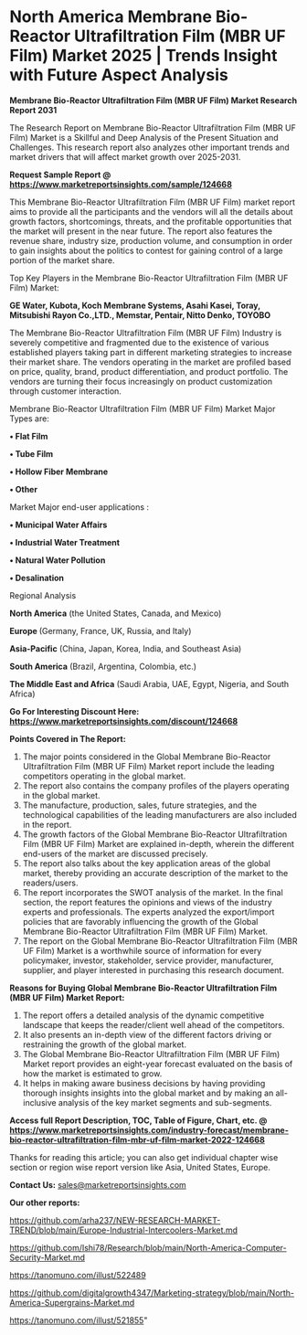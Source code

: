# North America Membrane Bio-Reactor Ultrafiltration Film (MBR UF Film) Market 2025 | Trends Insight with Future Aspect Analysis

<strong>Membrane Bio-Reactor Ultrafiltration Film (MBR UF Film) Market Research Report 2031</strong>

The Research Report on Membrane Bio-Reactor Ultrafiltration Film (MBR UF Film) Market is a Skillful and Deep Analysis of the Present Situation and Challenges. This research report also analyzes other important trends and market drivers that will affect market growth over 2025-2031.

<strong>Request Sample Report @ <a href=https://www.marketreportsinsights.com/sample/124668>https://www.marketreportsinsights.com/sample/124668</a></strong>

This Membrane Bio-Reactor Ultrafiltration Film (MBR UF Film) market report aims to provide all the participants and the vendors will all the details about growth factors, shortcomings, threats, and the profitable opportunities that the market will present in the near future. The report also features the revenue share, industry size, production volume, and consumption in order to gain insights about the politics to contest for gaining control of a large portion of the market share.

Top Key Players in the Membrane Bio-Reactor Ultrafiltration Film (MBR UF Film) Market:

<strong>GE Water, Kubota, Koch Membrane Systems, Asahi Kasei, Toray, Mitsubishi Rayon Co.,LTD., Memstar, Pentair, Nitto Denko, TOYOBO</strong>

The Membrane Bio-Reactor Ultrafiltration Film (MBR UF Film) Industry is severely competitive and fragmented due to the existence of various established players taking part in different marketing strategies to increase their market share. The vendors operating in the market are profiled based on price, quality, brand, product differentiation, and product portfolio. The vendors are turning their focus increasingly on product customization through customer interaction.

Membrane Bio-Reactor Ultrafiltration Film (MBR UF Film) Market Major Types are:

<strong>• Flat Film

• Tube Film

• Hollow Fiber Membrane

• Other</strong>

Market Major end-user applications :

<strong>• Municipal Water Affairs

• Industrial Water Treatment

• Natural Water Pollution

• Desalination</strong>

Regional Analysis

</u><strong><b>North America</b></strong> (the United States, Canada, and Mexico)

<strong><b>Europe </b></strong>(Germany, France, UK, Russia, and Italy)

<strong><b>Asia-Pacific</b></strong> (China, Japan, Korea, India, and Southeast Asia)

<strong><b>South America</b></strong> (Brazil, Argentina, Colombia, etc.)

<strong><b>The Middle East and Africa</b></strong> (Saudi Arabia, UAE, Egypt, Nigeria, and South Africa)

<strong>Go For Interesting Discount Here: <a href=https://www.marketreportsinsights.com/discount/124668>https://www.marketreportsinsights.com/discount/124668</a></strong>

<strong>Points Covered in The Report:</strong>
<ol>
  <li>The major points considered in the Global Membrane Bio-Reactor Ultrafiltration Film (MBR UF Film) Market report include the leading competitors operating in the global market.</li>
  <li>The report also contains the company profiles of the players operating in the global market.</li>
  <li>The manufacture, production, sales, future strategies, and the technological capabilities of the leading manufacturers are also included in the report.</li>
  <li>The growth factors of the Global Membrane Bio-Reactor Ultrafiltration Film (MBR UF Film) Market are explained in-depth, wherein the different end-users of the market are discussed precisely.</li>
  <li>The report also talks about the key application areas of the global market, thereby providing an accurate description of the market to the readers/users.</li>
  <li>The report incorporates the SWOT analysis of the market. In the final section, the report features the opinions and views of the industry experts and professionals. The experts analyzed the export/import policies that are favorably influencing the growth of the Global Membrane Bio-Reactor Ultrafiltration Film (MBR UF Film) Market.</li>
  <li>The report on the Global Membrane Bio-Reactor Ultrafiltration Film (MBR UF Film) Market is a worthwhile source of information for every policymaker, investor, stakeholder, service provider, manufacturer, supplier, and player interested in purchasing this research document.</li>
</ol>
<strong>Reasons for Buying Global Membrane Bio-Reactor Ultrafiltration Film (MBR UF Film) Market Report:</strong>

<ol>
  <li>The report offers a detailed analysis of the dynamic competitive landscape that keeps the reader/client well ahead of the competitors.</li>
  <li>It also presents an in-depth view of the different factors driving or restraining the growth of the global market.</li>
  <li>The Global Membrane Bio-Reactor Ultrafiltration Film (MBR UF Film) Market report provides an eight-year forecast evaluated on the basis of how the market is estimated to grow.</li>
  <li>It helps in making aware business decisions by having providing thorough insights insights into the global market and by making an all-inclusive analysis of the key market segments and sub-segments.</li>
</ol>
<strong>Access full Report Description, TOC, Table of Figure, Chart, etc. @ <a href=https://www.marketreportsinsights.com/industry-forecast/membrane-bio-reactor-ultrafiltration-film-mbr-uf-film-market-2022-124668>https://www.marketreportsinsights.com/industry-forecast/membrane-bio-reactor-ultrafiltration-film-mbr-uf-film-market-2022-124668</a></strong>


Thanks for reading this article; you can also get individual chapter wise section or region wise report version like Asia, United States, Europe.

<strong>Contact Us:</strong>
sales@marketreportsinsights.com

<strong>Our other reports:</strong>

<a href=https://github.com/arha237/NEW-RESEARCH-MARKET-TREND/blob/main/Europe-Industrial-Intercoolers-Market.md>https://github.com/arha237/NEW-RESEARCH-MARKET-TREND/blob/main/Europe-Industrial-Intercoolers-Market.md</a>

<a href=https://github.com/Ishi78/Research/blob/main/North-America-Computer-Security-Market.md>https://github.com/Ishi78/Research/blob/main/North-America-Computer-Security-Market.md</a>

<a href=https://tanomuno.com/illust/522489>https://tanomuno.com/illust/522489</a>

<a href=https://github.com/digitalgrowth4347/Marketing-strategy/blob/main/North-America-Supergrains-Market.md>https://github.com/digitalgrowth4347/Marketing-strategy/blob/main/North-America-Supergrains-Market.md</a>

<a href=https://tanomuno.com/illust/521855>https://tanomuno.com/illust/521855</a>"
